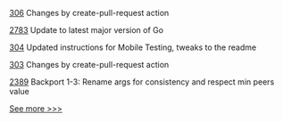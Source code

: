 
[306](https://github.com/hyperledger/aries-agent-test-harness/pull/306) Changes by create-pull-request action

[2783](https://github.com/hyperledger/fabric/pull/2783) Update to latest major version of Go

[304](https://github.com/hyperledger/aries-agent-test-harness/pull/304) Updated instructions for Mobile Testing, tweaks to the readme

[303](https://github.com/hyperledger/aries-agent-test-harness/pull/303) Changes by create-pull-request action

[2389](https://github.com/hyperledger/sawtooth-core/pull/2389) Backport 1-3: Rename args for consistency and respect min peers value


[See more >>>](https://start-here.hyperledger.org/pull-requests)
